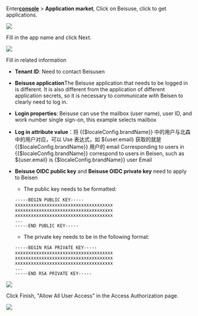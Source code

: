 <IntegrationDetailCard :title="`Create an app in ${$localeConfig.brandName}`">

Enter[**console**](https://console.authing.cn) > **Application market**, Click on Beisuse, click to get applications.

![](~@imagesZhCn/integration/beisen/1-1.png)

Fill in the app name and click Next.

![](~@imagesZhCn/integration/beisen/1-2.png)

Fill in related information

- **Tenant ID**: Need to contact Beisusen
- **Beisuse application**The Beisuse application that needs to be logged in is different. It is also different from the application of different application secrets, so it is necessary to communicate with Beisen to clearly need to log in.
- **Login properties**: Beisuse can use the mailbox (user name), user ID, and work number single sign-on, this example selects mailbox
- **Log in attribute value**：将 {{$localeConfig.brandName}} 中的用户与北森中的用户对应，可以 Use 表达式，如 ${user.email} 获取的就是 {{$localeConfig.brandName}} 用户的 email
  Corresponding to users in {{$localeConfig.brandName}} correspond to users in Beisen, such as ${user.email} is {$localeConfig.brandName}} user Email
- **Beisuse OIDC public key** and **Beisuse OIDC private key** need to apply to Beisen

  - The public key needs to be formatted:

  ```
  -----BEGIN PUBLIC KEY-----
  xxxxxxxxxxxxxxxxxxxxxxxxxxxxxxxxxxxxx
  xxxxxxxxxxxxxxxxxxxxxxxxxxxxxxxxxxxxx
  xxxxxxxxxxxxxxxxxxxxxxxxxxxxxxxxxxxxx
  ...
  -----END PUBLIC KEY-----

  ```

  - The private key needs to be in the following format:

  ```
  -----BEGIN RSA PRIVATE KEY-----
  xxxxxxxxxxxxxxxxxxxxxxxxxxxxxxxxxxxxx
  xxxxxxxxxxxxxxxxxxxxxxxxxxxxxxxxxxxxx
  xxxxxxxxxxxxxxxxxxxxxxxxxxxxxxxxxxxxx
  ...
  -----END RSA PRIVATE KEY-----
  ```

![](~@imagesZhCn/integration/beisen/1-3.png)

Click Finish, "Allow All User Access" in the Access Authorization page.

![](~@imagesZhCn/integration/beisen/1-4.png)

</IntegrationDetailCard>
